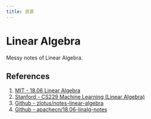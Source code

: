```yaml
---
title: 资源
---
```


# Linear Algebra

Messy notes of Linear Algebra.

## References

1. [MIT - 18.06 Linear Algebra](http://open.163.com/special/opencourse/daishu.html)
2. [Stanford - CS229 Machine Learning (Linear Algebra)](http://cs229.stanford.edu/summer2019/cs229-linalg.pdf)
3. [Github - zlotus/notes-linear-algebra](https://github.com/zlotus/notes-linear-algebra)
4. [Github - apachecn/18.06-linalg-notes](https://github.com/apachecn/18.06-linalg-notes)
